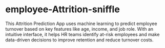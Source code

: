 # employee-Attrition-sniffle
This Attrition Prediction App uses machine learning to predict employee turnover based on key features like age, income, and job role. With an intuitive interface, it helps HR teams identify at-risk employees and make data-driven decisions to improve retention and reduce turnover costs.
